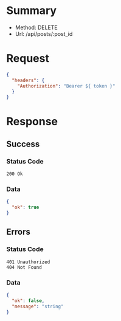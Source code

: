 # Summary

- Method: DELETE
- Url: /api/posts/:post_id

# Request

```json
{
  "headers": {
    "Authorization": "Bearer ${ token }"
  }
}
```

# Response

## Success

### Status Code

```
200 Ok
```

### Data

```json
{
  "ok": true
}
```

## Errors

### Status Code

```
401 Unauthorized
404 Not Found
```

### Data

```json
{
  "ok": false,
  "message": "string"
}
```
